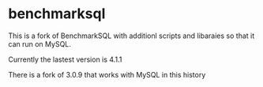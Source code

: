 # benchmarksql

This is a fork of BenchmarkSQL with additionl scripts and libaraies so that it can run on MySQL.

Currently the lastest version is 4.1.1

There is a fork of 3.0.9 that works with MySQL in this history
